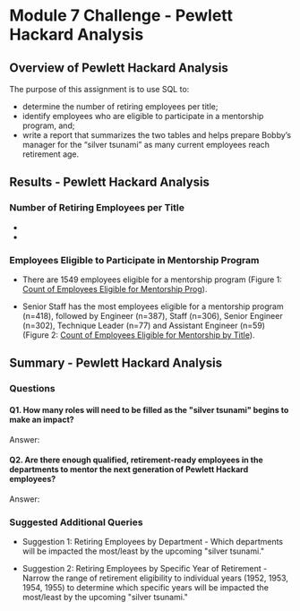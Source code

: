 # Module 7 Challenge - Pewlett Hackard Analysis

## Overview of Pewlett Hackard Analysis

The purpose of this assignment is to use SQL to:
- determine the number of retiring employees per title;
- identify employees who are eligible to participate in a mentorship program, and;
- write a report that summarizes the two tables and helps prepare Bobby’s manager for the “silver tsunami” as many current employees reach retirement age.


## Results - Pewlett Hackard Analysis
### Number of Retiring Employees per Title
- 
-


### Employees Eligible to Participate in Mentorship Program
- There are 1549 employees eligible for a mentorship program (Figure 1: [Count of Employees Eligible for Mentorship Prog](https://github.com/pmoores/Pewlett_Hackard_Analysis/blob/main/Data/Count%20of%20Eligible%20for%20Mentorship%20Prog.png)).

- Senior Staff has the most employees eligible for a mentorship program (n=418), followed by Engineer
 (n=387), Staff (n=306), Senior Engineer (n=302), Technique Leader (n=77) and Assistant Engineer (n=59) (Figure 2: [Count of Employees Eligible for Mentorship by Title](https://github.com/pmoores/Pewlett_Hackard_Analysis/blob/main/Data/Mentorship%20Eligibility%20by%20Title.png)).


## Summary - Pewlett Hackard Analysis 
### Questions
#### Q1. How many roles will need to be filled as the "silver tsunami" begins to make an impact?
Answer: 

#### Q2. Are there enough qualified, retirement-ready employees in the departments to mentor the next generation of Pewlett Hackard employees?
Answer:

### Suggested Additional Queries
 - Suggestion 1: Retiring Employees by Department - Which departments will be impacted the most/least by the upcoming "silver tsunami."

 - Suggestion 2: Retiring Employees by Specific Year of Retirement - Narrow the range of retirement eligibility to individual years (1952, 1953, 1954, 1955) to determine which specific years will be impacted the most/least by the upcoming "silver tsunami."